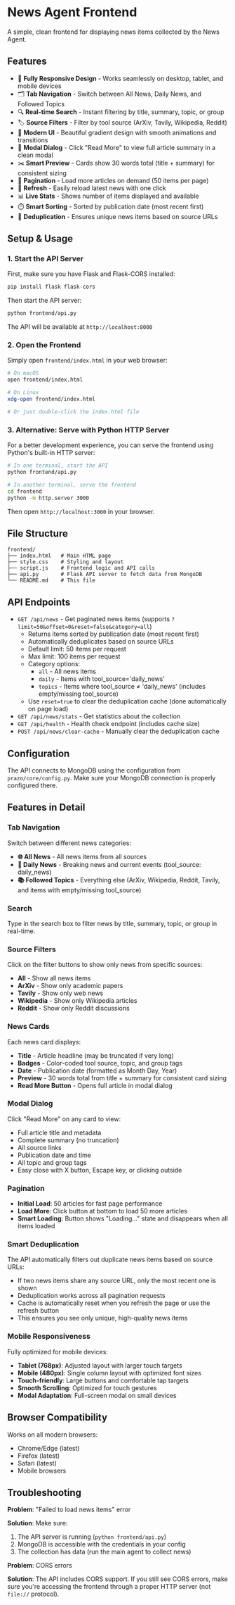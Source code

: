 # News Agent Frontend

A simple, clean frontend for displaying news items collected by the News Agent.

## Features

- 📱 **Fully Responsive Design** - Works seamlessly on desktop, tablet, and mobile devices
- 🗂️ **Tab Navigation** - Switch between All News, Daily News, and Followed Topics
- 🔍 **Real-time Search** - Instant filtering by title, summary, topic, or group
- 🏷️ **Source Filters** - Filter by tool source (ArXiv, Tavily, Wikipedia, Reddit)
- 🎨 **Modern UI** - Beautiful gradient design with smooth animations and transitions
- 📖 **Modal Dialog** - Click "Read More" to view full article summary in a clean modal
- ✂️ **Smart Preview** - Cards show 30 words total (title + summary) for consistent sizing
- 📄 **Pagination** - Load more articles on demand (50 items per page)
- 🔄 **Refresh** - Easily reload latest news with one click
- 📊 **Live Stats** - Shows number of items displayed and available
- ⏱️ **Smart Sorting** - Sorted by publication date (most recent first)
- 🎯 **Deduplication** - Ensures unique news items based on source URLs

## Setup & Usage

### 1. Start the API Server

First, make sure you have Flask and Flask-CORS installed:

```bash
pip install flask flask-cors
```

Then start the API server:

```bash
python frontend/api.py
```

The API will be available at `http://localhost:8000`

### 2. Open the Frontend

Simply open `frontend/index.html` in your web browser:

```bash
# On macOS
open frontend/index.html

# On Linux
xdg-open frontend/index.html

# Or just double-click the index.html file
```

### 3. Alternative: Serve with Python HTTP Server

For a better development experience, you can serve the frontend using Python's built-in HTTP server:

```bash
# In one terminal, start the API
python frontend/api.py

# In another terminal, serve the frontend
cd frontend
python -m http.server 3000
```

Then open `http://localhost:3000` in your browser.

## File Structure

```
frontend/
├── index.html   # Main HTML page
├── style.css    # Styling and layout
├── script.js    # Frontend logic and API calls
├── api.py       # Flask API server to fetch data from MongoDB
└── README.md    # This file
```

## API Endpoints

- `GET /api/news` - Get paginated news items (supports `?limit=50&offset=0&reset=false&category=all`)
  - Returns items sorted by publication date (most recent first)
  - Automatically deduplicates based on source URLs
  - Default limit: 50 items per request
  - Max limit: 100 items per request
  - Category options: 
    - `all` - All news items
    - `daily` - Items with tool_source='daily_news'
    - `topics` - Items where tool_source ≠ 'daily_news' (includes empty/missing tool_source)
  - Use `reset=true` to clear the deduplication cache (done automatically on page load)
- `GET /api/news/stats` - Get statistics about the collection
- `GET /api/health` - Health check endpoint (includes cache size)
- `POST /api/news/clear-cache` - Manually clear the deduplication cache

## Configuration

The API connects to MongoDB using the configuration from `prazo/core/config.py`. Make sure your MongoDB connection is properly configured there.

## Features in Detail

### Tab Navigation
Switch between different news categories:
- **🌐 All News** - All news items from all sources
- **📅 Daily News** - Breaking news and current events (tool_source: daily_news)
- **📚 Followed Topics** - Everything else (ArXiv, Wikipedia, Reddit, Tavily, and items with empty/missing tool_source)

### Search
Type in the search box to filter news by title, summary, topic, or group in real-time.

### Source Filters
Click on the filter buttons to show only news from specific sources:
- **All** - Show all news items
- **ArXiv** - Show only academic papers
- **Tavily** - Show only web news
- **Wikipedia** - Show only Wikipedia articles
- **Reddit** - Show only Reddit discussions

### News Cards
Each news card displays:
- **Title** - Article headline (may be truncated if very long)
- **Badges** - Color-coded tool source, topic, and group tags
- **Date** - Publication date (formatted as Month Day, Year)
- **Preview** - 30 words total from title + summary for consistent card sizing
- **Read More Button** - Opens full article in modal dialog

### Modal Dialog
Click "Read More" on any card to view:
- Full article title and metadata
- Complete summary (no truncation)
- All source links
- Publication date and time
- All topic and group tags
- Easy close with X button, Escape key, or clicking outside

### Pagination
- **Initial Load**: 50 articles for fast page performance
- **Load More**: Click button at bottom to load 50 more articles
- **Smart Loading**: Button shows "Loading..." state and disappears when all items loaded

### Smart Deduplication
The API automatically filters out duplicate news items based on source URLs:
- If two news items share any source URL, only the most recent one is shown
- Deduplication works across all pagination requests
- Cache is automatically reset when you refresh the page or use the refresh button
- This ensures you see only unique, high-quality news items

### Mobile Responsiveness
Fully optimized for mobile devices:
- **Tablet (768px)**: Adjusted layout with larger touch targets
- **Mobile (480px)**: Single column layout with optimized font sizes
- **Touch-friendly**: Large buttons and comfortable tap targets
- **Smooth Scrolling**: Optimized for touch gestures
- **Modal Adaptation**: Full-screen modal on small devices

## Browser Compatibility

Works on all modern browsers:
- Chrome/Edge (latest)
- Firefox (latest)
- Safari (latest)
- Mobile browsers

## Troubleshooting

**Problem**: "Failed to load news items" error

**Solution**: Make sure:
1. The API server is running (`python frontend/api.py`)
2. MongoDB is accessible with the credentials in your config
3. The collection has data (run the main agent to collect news)

**Problem**: CORS errors

**Solution**: The API includes CORS support. If you still see CORS errors, make sure you're accessing the frontend through a proper HTTP server (not `file://` protocol).

